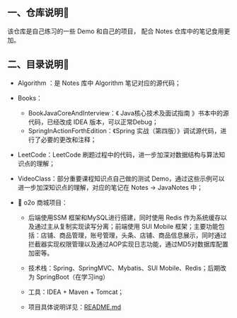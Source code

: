 ## 一、仓库说明📕

该仓库是自己练习的一些 Demo 和自己的项目， 配合 Notes 仓库中的笔记食用更加。



## 二、目录说明📒

- Algorithm ：是 Notes 库中 Algorithm 笔记对应的源代码；

- Books：

    - BookJavaCoreAndInterview：《 Java核心技术及面试指南 》书本中的源代码，已经改成 IDEA 版本，可以正常Debug；
    - SpringInActionForthEdition：《Spring 实战（第四版）》调试源代码，进行了必要的更改和注释；

- LeetCode：LeetCode 刷题过程中的代码，进一步加深对数据结构与算法知识点的理解；

- VideoClass：部分重要课程知识点自己做的测试 Demo，通过这些示例可以进一步加深知识点的理解，对应的笔记在 Notes -> JavaNotes 中；

- 📌 o2o 商城项目：

    - 后端使用SSM 框架和MySQL进行搭建，同时使用 Redis 作为系统缓存以及通过主从复制实现读写分离；前端使用 SUI Mobile 框架；主要功能包括：店铺、商品管理，账号管理，头条、店铺、商品信息展示，同时通过拦截器实现权限管理以及通过AOP实现日志功能，通过MD5对数据库配置加密等。

    - 技术栈：Spring、SpringMVC、Mybatis、SUI Mobile、Redis；后期改为 SpringBoot（在学习ing）
    - 工具：IDEA + Maven + Tomcat；
    - 项目具体说明详见：[README.md](https://github.com/GJXAIOU/Project/blob/master/o2o/README.md)



